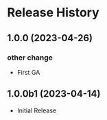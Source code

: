 # Release History

## 1.0.0 (2023-04-26)

### other change

  - First GA

## 1.0.0b1 (2023-04-14)

* Initial Release
